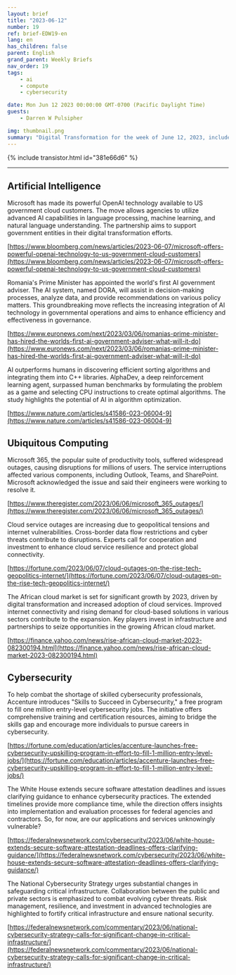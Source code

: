 ```yaml
---
layout: brief
title: "2023-06-12"
number: 19
ref: brief-EDW19-en
lang: en
has_children: false
parent: English
grand_parent: Weekly Briefs
nav_order: 19
tags:
    - ai
    - compute
    - cybersecurity

date: Mon Jun 12 2023 00:00:00 GMT-0700 (Pacific Daylight Time)
guests:
    - Darren W Pulsipher

img: thumbnail.png
summary: "Digital Transformation for the week of June 12, 2023, includes a 1 million cyber force development, many cloud outages, and AI writing code going into the C++ standard library."
---
```


{% include transistor.html id="381e66d6" %}



---

## Artificial Intelligence

Microsoft has made its powerful OpenAI technology available to US government cloud customers. The move allows agencies to utilize advanced AI capabilities in language processing, machine learning, and natural language understanding. The partnership aims to support government entities in their digital transformation efforts.

[https://www.bloomberg.com/news/articles/2023-06-07/microsoft-offers-powerful-openai-technology-to-us-government-cloud-customers](https://www.bloomberg.com/news/articles/2023-06-07/microsoft-offers-powerful-openai-technology-to-us-government-cloud-customers)

Romania's Prime Minister has appointed the world's first AI government adviser. The AI system, named DORA, will assist in decision-making processes, analyze data, and provide recommendations on various policy matters. This groundbreaking move reflects the increasing integration of AI technology in governmental operations and aims to enhance efficiency and effectiveness in governance.

[https://www.euronews.com/next/2023/03/06/romanias-prime-minister-has-hired-the-worlds-first-ai-government-adviser-what-will-it-do](https://www.euronews.com/next/2023/03/06/romanias-prime-minister-has-hired-the-worlds-first-ai-government-adviser-what-will-it-do)

AI outperforms humans in discovering efficient sorting algorithms and integrating them into C++ libraries. AlphaDev, a deep reinforcement learning agent, surpassed human benchmarks by formulating the problem as a game and selecting CPU instructions to create optimal algorithms. The study highlights the potential of AI in algorithm optimization.

[https://www.nature.com/articles/s41586-023-06004-9](https://www.nature.com/articles/s41586-023-06004-9)

## Ubiquitous Computing

Microsoft 365, the popular suite of productivity tools, suffered widespread outages, causing disruptions for millions of users. The service interruptions affected various components, including Outlook, Teams, and SharePoint. Microsoft acknowledged the issue and said their engineers were working to resolve it.

[https://www.theregister.com/2023/06/06/microsoft_365_outages/](https://www.theregister.com/2023/06/06/microsoft_365_outages/)

Cloud service outages are increasing due to geopolitical tensions and internet vulnerabilities. Cross-border data flow restrictions and cyber threats contribute to disruptions. Experts call for cooperation and investment to enhance cloud service resilience and protect global connectivity.

[https://fortune.com/2023/06/07/cloud-outages-on-the-rise-tech-geopolitics-internet/](https://fortune.com/2023/06/07/cloud-outages-on-the-rise-tech-geopolitics-internet/)

The African cloud market is set for significant growth by 2023, driven by digital transformation and increased adoption of cloud services. Improved internet connectivity and rising demand for cloud-based solutions in various sectors contribute to the expansion. Key players invest in infrastructure and partnerships to seize opportunities in the growing African cloud market.

[https://finance.yahoo.com/news/rise-african-cloud-market-2023-082300194.html](https://finance.yahoo.com/news/rise-african-cloud-market-2023-082300194.html)

## Cybersecurity

To help combat the shortage of skilled cybersecurity professionals, Accenture introduces "Skills to Succeed in Cybersecurity," a free program to fill one million entry-level cybersecurity jobs. The initiative offers comprehensive training and certification resources, aiming to bridge the skills gap and encourage more individuals to pursue careers in cybersecurity.

[https://fortune.com/education/articles/accenture-launches-free-cybersecurity-upskilling-program-in-effort-to-fill-1-million-entry-level-jobs/](https://fortune.com/education/articles/accenture-launches-free-cybersecurity-upskilling-program-in-effort-to-fill-1-million-entry-level-jobs/)

The White House extends secure software attestation deadlines and issues clarifying guidance to enhance cybersecurity practices. The extended timelines provide more compliance time, while the direction offers insights into implementation and evaluation processes for federal agencies and contractors. So, for now, are our applications and services unknowingly vulnerable?

[https://federalnewsnetwork.com/cybersecurity/2023/06/white-house-extends-secure-software-attestation-deadlines-offers-clarifying-guidance/](https://federalnewsnetwork.com/cybersecurity/2023/06/white-house-extends-secure-software-attestation-deadlines-offers-clarifying-guidance/)

The National Cybersecurity Strategy urges substantial changes in safeguarding critical infrastructure. Collaboration between the public and private sectors is emphasized to combat evolving cyber threats. Risk management, resilience, and investment in advanced technologies are highlighted to fortify critical infrastructure and ensure national security.

[https://federalnewsnetwork.com/commentary/2023/06/national-cybersecurity-strategy-calls-for-significant-change-in-critical-infrastructure/](https://federalnewsnetwork.com/commentary/2023/06/national-cybersecurity-strategy-calls-for-significant-change-in-critical-infrastructure/)


